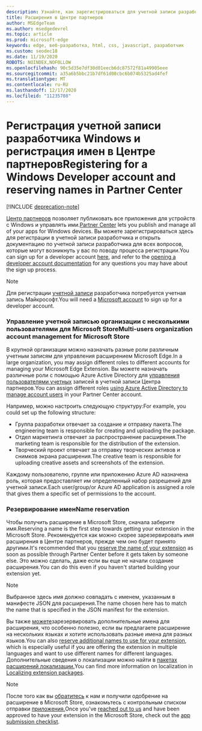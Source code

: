 ```yaml
---
description: Узнайте, как зарегистрироваться для учетной записи разработчика Windows и зарезервировать имя для расширения Microsoft Edge.
title: Расширения в Центре партнеров
author: MSEdgeTeam
ms.author: msedgedevrel
ms.topic: article
ms.prod: microsoft-edge
keywords: edge, веб-разработка, html, css, javascript, разработчик
ms.custom: seodec18
ms.date: 11/19/2020
ROBOTS: NOINDEX,NOFOLLOW
ms.openlocfilehash: 90c5d35e7df30d01eecb6dc87572f81a49905eee
ms.sourcegitcommit: a35a6b5bbc21b7df61d08cbc6b074b5325ad4fef
ms.translationtype: MT
ms.contentlocale: ru-RU
ms.lasthandoff: 12/17/2020
ms.locfileid: "11235708"
---
```

# <span data-ttu-id="b426b-104">Регистрация учетной записи разработчика Windows и регистрация имен в Центре партнеров</span><span class="sxs-lookup"><span data-stu-id="b426b-104">Registering for a Windows Developer account and reserving names in Partner Center</span></span>  

[!INCLUDE [deprecation-note](../../includes/deprecation-note.md)]  

<span data-ttu-id="b426b-105">[Центр партнеров](https://partner.microsoft.com/dashboard) позволяет публиковать все приложения для устройств с Windows и управлять ими.</span><span class="sxs-lookup"><span data-stu-id="b426b-105">[Partner Center](https://partner.microsoft.com/dashboard) lets you publish and manage all of your apps for Windows devices.</span></span> <span data-ttu-id="b426b-106">Вы можете зарегистрироваться здесь [](https://developer.microsoft.com/store/register)для регистрации [](https://docs.microsoft.com/windows/uwp/publish/opening-a-developer-account) в учетной записи разработчика и открыть документацию по учетной записи разработчика для всех вопросов, которые могут возникнуть у вас по поводу процесса регистрации.</span><span class="sxs-lookup"><span data-stu-id="b426b-106">You can sign up for a developer account [here](https://developer.microsoft.com/store/register), and refer to the [opening a developer account documentation](https://docs.microsoft.com/windows/uwp/publish/opening-a-developer-account) for any questions you may have about the sign up process.</span></span>
> [!NOTE]
> <span data-ttu-id="b426b-107">Для регистрации [учетной записи](https://login.live.com/) разработчика потребуется учетная запись Майкрософт.</span><span class="sxs-lookup"><span data-stu-id="b426b-107">You will need a [Microsoft account](https://login.live.com/) to sign up for a developer account.</span></span>

### <span data-ttu-id="b426b-108">Управление учетной записью организации с несколькими пользователями для Microsoft Store</span><span class="sxs-lookup"><span data-stu-id="b426b-108">Multi-users organization account management for Microsoft Store</span></span>  

<span data-ttu-id="b426b-109">В крупной организации можно назначать разные роли различным учетным записям для управления расширением Microsoft Edge.</span><span class="sxs-lookup"><span data-stu-id="b426b-109">In a large organization, you may assign different roles to different accounts for managing your Microsoft Edge Extension.</span></span> <span data-ttu-id="b426b-110">Вы можете назначать различные роли с помощью Azure Active Directory для [управления пользователями учетных](https://msdn.microsoft.com/windows/uwp/publish/manage-account-users) записей в учетной записи Центра партнеров.</span><span class="sxs-lookup"><span data-stu-id="b426b-110">You can assign different roles [using Azure Active Directory to manage account users](https://msdn.microsoft.com/windows/uwp/publish/manage-account-users) in your Partner Center account.</span></span>

<span data-ttu-id="b426b-111">Например, можно настроить следующую структуру:</span><span class="sxs-lookup"><span data-stu-id="b426b-111">For example, you could set up the following structure:</span></span>
- <span data-ttu-id="b426b-112">Группа разработки отвечает за создание и отправку пакета.</span><span class="sxs-lookup"><span data-stu-id="b426b-112">The engineering team is responsible for creating and uploading the package.</span></span>
- <span data-ttu-id="b426b-113">Отдел маркетинга отвечает за распространение расширения.</span><span class="sxs-lookup"><span data-stu-id="b426b-113">The marketing team is responsible for the distribution of the extension.</span></span>
- <span data-ttu-id="b426b-114">Творческий проект отвечает за отправку творческих активов и снимков экрана расширения.</span><span class="sxs-lookup"><span data-stu-id="b426b-114">The creative team is responsible for uploading creative assets and screenshots of the extension.</span></span>

<span data-ttu-id="b426b-115">Каждому пользователю, группе или приложению Azure AD назначена роль, которая предоставляет им определенный набор разрешений для учетной записи.</span><span class="sxs-lookup"><span data-stu-id="b426b-115">Each user/group/or Azure AD application is assigned a role that gives them a specific set of permissions to the account.</span></span>

### <span data-ttu-id="b426b-116">Резервирование имен</span><span class="sxs-lookup"><span data-stu-id="b426b-116">Name reservation</span></span>

<span data-ttu-id="b426b-117">Чтобы получить расширение в Microsoft Store, сначала заберите имя.</span><span class="sxs-lookup"><span data-stu-id="b426b-117">Reserving a name is the first step towards getting your extension in the Microsoft Store.</span></span>
<span data-ttu-id="b426b-118">Рекомендуется как можно скорее [](/windows/uwp/publish/create-your-app-by-reserving-a-name) зарезервировать имя расширения в Центре партнеров, прежде чем оно будет принято другими.</span><span class="sxs-lookup"><span data-stu-id="b426b-118">It's recommended that you [reserve the name of your extension](/windows/uwp/publish/create-your-app-by-reserving-a-name) as soon as possible through Partner Center before it gets taken by someone else.</span></span> <span data-ttu-id="b426b-119">Это можно сделать, даже если вы еще не начали создание расширения.</span><span class="sxs-lookup"><span data-stu-id="b426b-119">You can do this even if you haven't started building your extension yet.</span></span>

> [!NOTE]
> <span data-ttu-id="b426b-120">Выбранное здесь имя должно совпадать с именем, указанным в манифесте JSON для расширения.</span><span class="sxs-lookup"><span data-stu-id="b426b-120">The name chosen here has to match the name that is specified in the JSON manifest for the extension.</span></span> 

<span data-ttu-id="b426b-121">Вы также [можете](https://msdn.microsoft.com/windows/uwp/publish/manage-app-names)зарезервировать дополнительные имена для расширения, что особенно полезно, если вы предлагаете расширение на нескольких языках и хотите использовать разные имена для разных языков.</span><span class="sxs-lookup"><span data-stu-id="b426b-121">You can also [reserve additional names to use for your extension](https://msdn.microsoft.com/windows/uwp/publish/manage-app-names), which is especially useful if you are offering the extension in multiple languages and want to use different names for different languages.</span></span> <span data-ttu-id="b426b-122">Дополнительные сведения о локализации можно найти в [пакетах расширений локализации.](./localizing-extension-packages.md)</span><span class="sxs-lookup"><span data-stu-id="b426b-122">You can find more information on localization in [Localizing extension packages](./localizing-extension-packages.md).</span></span>

> [!NOTE]
> <span data-ttu-id="b426b-123">После того как вы [обратитесь](https://aka.ms/extension-request) к нам и получили одобрение на расширение в Microsoft Store, ознакомьтесь с контрольным списком отправки [приложения.](https://docs.microsoft.com/windows/uwp/publish/app-submissions)</span><span class="sxs-lookup"><span data-stu-id="b426b-123">Once you've [reached out to us](https://aka.ms/extension-request) and have been approved to have your extension in the Microsoft Store, check out the [app submission checklist](https://docs.microsoft.com/windows/uwp/publish/app-submissions).</span></span>
